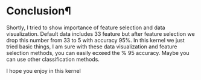 # Conclusion¶
Shortly, I tried to show importance of feature selection and data visualization. Default data includes 33 feature but after feature selection we drop this number from 33 to 5 with accuracy 95%. In this kernel we just tried basic things, I am sure with these data visualization and feature selection methods, you can easily ecxeed the % 95 accuracy. Maybe you can use other classification methods.

I hope you enjoy in this kernel
